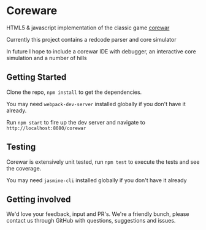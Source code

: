 # Coreware

HTML5 & javascript implementation of the classic game [corewar](https://en.wikipedia.org/wiki/Core_War)

Currently this project contains a redcode parser and core simulator

In future I hope to include a corewar IDE with debugger, an interactive core simulation and a number of hills

## Getting Started

Clone the repo, `npm install` to get the dependencies.

You may need `webpack-dev-server` installed globally if you don't have it already.

Run `npm start` to fire up the dev server and navigate to `http://localhost:8080/corewar`

## Testing

Corewar is extensively unit tested, run `npm test` to execute the tests and see the coverage.

You may need `jasmine-cli` installed globally if you don't have it already

## Getting involved

We'd love your feedback, input and PR's. We're a friendly bunch, please contact us through GitHub with questions, suggestions and issues.

